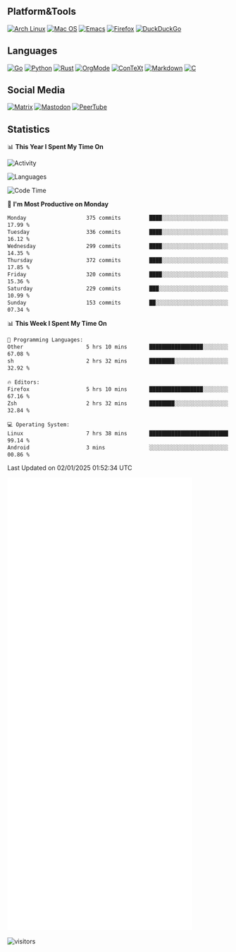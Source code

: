 ## Platform&Tools

[![Arch Linux](https://img.shields.io/badge/ArchLinux-1793D1?logo=arch-linux&logoColor=fff&style=flat-square)](https://archlinux.org/)
[![Mac OS](https://img.shields.io/badge/MacOS-000000?style=flat-square&logo=macos&logoColor=F0F0F0)](https://www.apple.com/macos/)
[![Emacs](https://img.shields.io/badge/Emacs-%237F5AB6.svg?&style=flat-square&logo=gnu-emacs&logoColor=white)](https://www.gnu.org/software/emacs/)
[![Firefox](https://img.shields.io/badge/Firefox-FF7139?style=flat-square&logo=Firefox-Browser&logoColor=white)](https://firefox.com/)
[![DuckDuckGo](https://img.shields.io/badge/DuckDuckGo-DE5833?style=flat-square&logo=DuckDuckGo&logoColor=white)](https://duckduckgo.com/)

## Languages

[![Go](https://img.shields.io/badge/Golang-%2300ADD8.svg?style=flat-square&logo=go&logoColor=white)](https://golang.org/)
[![Python](https://img.shields.io/badge/Python-3670A0?style=flat-square&logo=python&logoColor=ffdd54)](https://www.python.org/)
[![Rust](https://img.shields.io/badge/Rust-%23000000.svg?style=flat-square&logo=rust&logoColor=white)](https://www.rust-lang.org/)
[![OrgMode](https://img.shields.io/badge/OrgMode-%23000000.svg?style=flat-square&logo=org&logoColor=white)](https://orgmode.org/)
[![ConTeXt](https://img.shields.io/badge/ConTeXt-%23008080.svg?style=flat-square&logo=latex&logoColor=white)](https://contextgarden.net/)
[![Markdown](https://img.shields.io/badge/MarkDown-%23000000.svg?style=flat-square&logo=markdown&logoColor=white)](https://daringfireball.net/projects/markdown/)
[![C](https://img.shields.io/badge/C-%2300599C.svg?style=flat-square&logo=c&logoColor=white)](https://www.iso.org/standard/74528.html)

## Social Media
<!--[![Telegram](https://img.shields.io/badge/SteamedFish-2CA5E0?style=social&logo=telegram&logoColor=white)](https://t.me/SteamedFish)-->

[![Matrix](https://img.shields.io/badge/SteamedFish-2CA5E0?style=social&logo=matrix&logoColor=black)](https://matrix.to/#/@i:steamedfish.org)
[![Mastodon](https://img.shields.io/mastodon/follow/109596467238113271?domain=https%3A%2F%2Fmastodon.steamedfish.org%2F&style=social)](https://steamedfish.org/@SteamedFish)
[![PeerTube](https://img.shields.io/badge/PeerTube-23000000.svg?logo=peertube&style=social)](https://peertube.steamedfish.org/)

## Statistics


📊 **This Year I Spent My Time On** 

![Activity](https://wakatime.com/share/@SteamedFish/7529f30a-f1b7-40a4-8d09-e6d855cb7a13.png)

![Languages](https://wakatime.com/share/@SteamedFish/1c5e5366-0e9e-40d8-ac85-d630f61b69c6.svg)

<!--START_SECTION:waka-->
![Code Time](http://img.shields.io/badge/Code%20Time-4%2C237%20hrs%2029%20mins-blue)

📅 **I'm Most Productive on Monday** 

```text
Monday                   375 commits         ████░░░░░░░░░░░░░░░░░░░░░   17.99 % 
Tuesday                  336 commits         ████░░░░░░░░░░░░░░░░░░░░░   16.12 % 
Wednesday                299 commits         ████░░░░░░░░░░░░░░░░░░░░░   14.35 % 
Thursday                 372 commits         ████░░░░░░░░░░░░░░░░░░░░░   17.85 % 
Friday                   320 commits         ████░░░░░░░░░░░░░░░░░░░░░   15.36 % 
Saturday                 229 commits         ███░░░░░░░░░░░░░░░░░░░░░░   10.99 % 
Sunday                   153 commits         ██░░░░░░░░░░░░░░░░░░░░░░░   07.34 % 
```


📊 **This Week I Spent My Time On** 

```text
💬 Programming Languages: 
Other                    5 hrs 10 mins       █████████████████░░░░░░░░   67.08 % 
sh                       2 hrs 32 mins       ████████░░░░░░░░░░░░░░░░░   32.92 % 

🔥 Editors: 
Firefox                  5 hrs 10 mins       █████████████████░░░░░░░░   67.16 % 
Zsh                      2 hrs 32 mins       ████████░░░░░░░░░░░░░░░░░   32.84 % 

💻 Operating System: 
Linux                    7 hrs 38 mins       █████████████████████████   99.14 % 
Android                  3 mins              ░░░░░░░░░░░░░░░░░░░░░░░░░   00.86 % 
```


 Last Updated on 02/01/2025 01:52:34 UTC
<!--END_SECTION:waka-->


![Metrics](https://github.com/SteamedFish/SteamedFish/blob/master/github-metrics.svg)


![visitors](https://visitor-badge.laobi.icu/badge?page_id=SteamedFish.SteamedFish)
